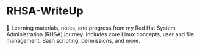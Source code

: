 # RHSA-WriteUp
📘 Learning materials, notes, and progress from my Red Hat System Administration (RHSA) journey. Includes core Linux concepts, user and file management, Bash scripting, permissions, and more.
